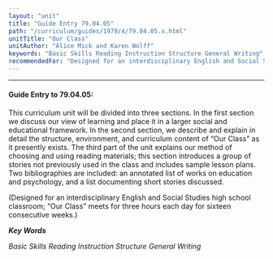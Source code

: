 ```yaml
---
layout: "unit"
title: "Guide Entry 79.04.05"
path: "/curriculum/guides/1979/4/79.04.05.x.html"
unitTitle: "Our Class"
unitAuthor: "Alice Mick and Karen Wolff"
keywords: "Basic Skills Reading Instruction Structure General Writing"
recommendedFor: "Designed for an interdisciplinary English and Social Studies high school classroom; “Our Class” meets for three hours each day for sixteen consecutive weeks."
---
```

<body>
<hr/>
 <h4>
  Guide Entry to 79.04.05:
 </h4>
 This curriculum unit will be divided into three sections.  In the first section we discuss our view of learning and place it in a larger social and educational framework.  In the second section, we describe and explain in detail the structure, environment, and curriculum content of “Our Class” as it presently exists.  The third part of the unit explains our method of choosing and using reading materials; this section introduces a group of stories not previously used in the class and includes sample lesson plans.  Two bibliographies are included: an annotated list of works on education and psychology, and a list documenting short stories discussed.
 <p>
  (Designed for an interdisciplinary English and Social Studies high school classroom; “Our Class” meets for three hours each day for sixteen consecutive weeks.)
 </p>
<p>
  <b>
   <i>
    Key Words
   </i>
  </b>
  <br/>
 </p>
 <p>
  <i>
   Basic Skills Reading Instruction Structure General Writing
  </i>
 </p>

</body>